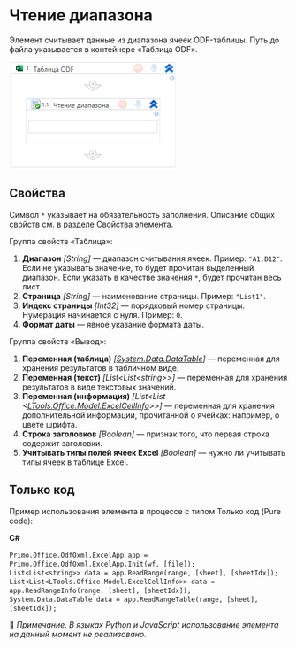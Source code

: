 # Чтение диапазона

Элемент считывает данные из диапазона ячеек ODF-таблицы. Путь до файла указывается в контейнере «Таблица ODF».

![Элемент «Чтение диапазона»](<../../../../.gitbook/assets1/windows_items/odf-read-range.png>)


## Свойства

Символ `*` указывает на обязательность заполнения. Описание общих свойств см. в разделе [Свойства элемента](https://docs.primo-rpa.ru/primo-rpa/primo-studio/process/elements#svoistva-elementa).

Группа свойств «Таблица»:

1. **Диапазон** *[String]* — диапазон считывания ячеек. Пример: `"A1:D12"`. Если не указывать значение, то будет прочитан выделенный диапазон. Если указать в качестве значения `*`, будет прочитан весь лист.
1. **Страница** *[String]* — наименование страницы. Пример: `"List1"`.
1. **Индекс страницы** *[Int32]* — порядковый номер страницы. Нумерация начинается с нуля. Пример: `0`.
1. **Формат даты** — явное указание формата даты. 

Группа свойств «Вывод»:

1. **Переменная (таблица)** *[[System.Data.DataTable](https://learn.microsoft.com/ru-ru/dotnet/api/system.data.datatable?view=net-5.0)]* — переменная для хранения результатов в табличном виде.
1. **Переменная (текст)** *[List\<List\<string>>]* — переменная для хранения результатов в виде текстовых значений.
1. **Переменная (информация)** *[List\<List \<[LTools.Office.Model.ExcelCellInfo](https://docs.primo-rpa.ru/primo-rpa/g_elements/osnovnye-elementy/prilozhenie-excel/datatypes/excelcellinfo)>>]* — переменная для хранения дополнительной информации, прочитанной о ячейках: например, о цвете шрифта.
1. **Строка заголовков** *[Boolean]* — признак того, что первая строка содержит заголовки.
1. **Учитывать типы полей ячеек Excel** *[Boolean]* — нужно ли учитывать типы ячеек в таблице Excel.


## Только код
Пример использования элемента в процессе с типом Только код (Pure code):  

**C#**  
```
Primo.Office.OdfOxml.ExcelApp app = Primo.Office.OdfOxml.ExcelApp.Init(wf, [file]);
List<List<string>> data = app.ReadRange(range, [sheet], [sheetIdx]);
List<List<LTools.Office.Model.ExcelCellInfo>> data = app.ReadRangeInfo(range, [sheet], [sheetIdx]);
System.Data.DataTable data = app.ReadRangeTable(range, [sheet], [sheetIdx]);
```

:small_orange_diamond: *Примечание. В языках Python и JavaScript использование элемента на данный момент не реализовано.*

